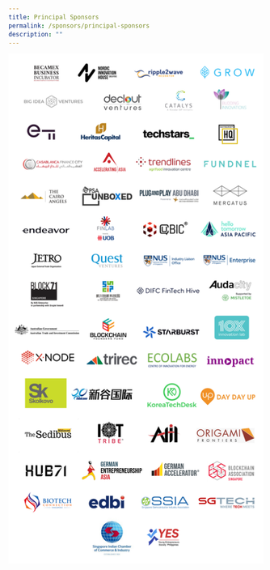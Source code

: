 ```yaml
---
title: Principal Sponsors
permalink: /sponsors/principal-sponsors
description: ""
---
```

![](/images/Sponsors%20Sample.png)
